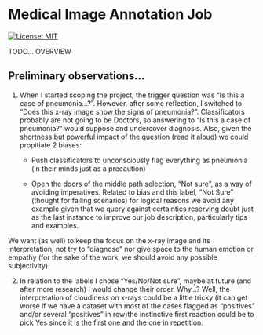 # Medical Image Annotation Job

[![License: MIT](https://img.shields.io/badge/License-MIT-brightgreen.svg)](https://opensource.org/licenses/MIT)

TODO... OVERVIEW

## Preliminary observations…

1.	When I started scoping the project, the trigger question was “Is this a case of pneumonia…?”. However, after some reflection, I switched to “Does this x-ray image show the signs of pneumonia?”.
Classificators probably are not going to be Doctors, so answering to “Is this a case of pneumonia?” would suppose and undercover diagnosis. Also, given the shortness but powerful impact of the question (read it aloud) we could propitiate 2 biases:

    * Push classificators to unconsciously flag everything as pneumonia (in their minds just as a precaution)

    * Open the doors of the middle path selection, “Not sure”, as a way of avoiding imperatives. Related to bias and this label, “Not Sure” (thought for failing scenarios) for logical reasons we avoid any example given that we query against certainties reserving doubt just as the last instance to improve our job description, particularly tips and examples.
    
We want (as well) to keep the focus on the x-ray image and its interpretation, not try to “diagnose” nor give space to the human emotion or empathy (for the sake of the work, we should avoid any possible subjectivity).

2.	In relation to the labels I chose “Yes/No/Not sure”, maybe at future (and after more research) I would change their order. Why…? Well, the interpretation of cloudiness on x-rays could be a little tricky (it can get worse if we have a dataset with most of the cases flagged as “positives” and/or several “positives” in row)the instinctive first reaction could be to pick Yes since it is the first one and the one in repetition. 
